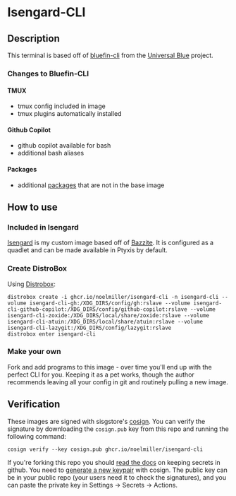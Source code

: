 # Isengard-CLI

## Description

This terminal is based off of [bluefin-cli](https://github.com/ublue-os/toolboxes/tree/main/toolboxes/bluefin-cli) from the [Universal Blue](https://universal-blue.org/) project.

### Changes to Bluefin-CLI

#### TMUX

- tmux config included in image
- tmux plugins automatically installed

#### Github Copilot

- github copilot available for bash
- additional bash aliases

#### Packages

- additional [packages](https://github.com/noelmiller/isengard-cli/blob/main/files/extra-packages) that are not in the base image

## How to use

### Included in Isengard

[Isengard](https://github.com/noelmiller/isengard) is my custom image based off of [Bazzite](https://github.com/ublue-os/bazzite). It is configured as a quadlet and can be made available in Ptyxis by default.

### Create DistroBox

Using [Distrobox](https://github.com/89luca89/distrobox):

    distrobox create -i ghcr.io/noelmiller/isengard-cli -n isengard-cli --volume isengard-cli-gh:/XDG_DIRS/config/gh:rslave --volume isengard-cli-github-copilot:/XDG_DIRS/config/github-copilot:rslave --volume isengard-cli-zoxide:/XDG_DIRS/local/share/zoxide:rslave --volume isengard-cli-atuin:/XDG_DIRS/local/share/atuin:rslave --volume isengard-cli-lazygit:/XDG_DIRS/config/lazygit:rslave
    distrobox enter isengard-cli
    

### Make your own

Fork and add programs to this image - over time you'll end up with the perfect CLI for you.
Keeping it as a pet works, though the author recommends leaving all your config in git and routinely pulling a new image.

## Verification

These images are signed with sisgstore's [cosign](https://docs.sigstore.dev/cosign/overview/). You can verify the signature by downloading the `cosign.pub` key from this repo and running the following command:

    cosign verify --key cosign.pub ghcr.io/noelmiller/isengard-cli
    
If you're forking this repo you should [read the docs](https://docs.github.com/en/actions/security-guides/encrypted-secrets) on keeping secrets in github. You need to [generate a new keypair](https://docs.sigstore.dev/cosign/overview/) with cosign. The public key can be in your public repo (your users need it to check the signatures), and you can paste the private key in Settings -> Secrets -> Actions.
